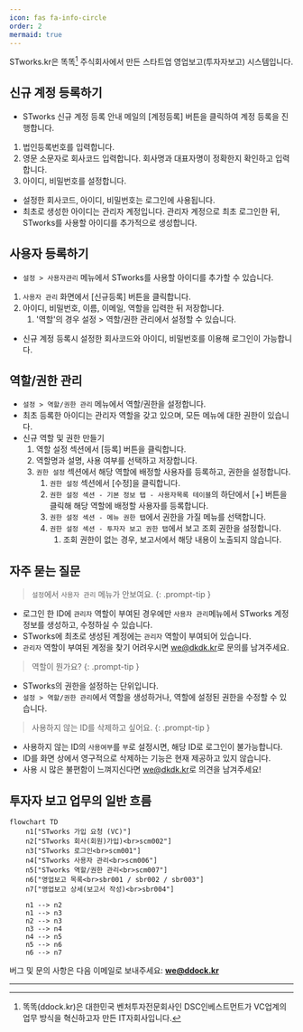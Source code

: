 ```yaml
---
icon: fas fa-info-circle
order: 2
mermaid: true
---
```

STworks.kr은 똑똑[^dkdk] 주식회사에서 만든 스타트업 영업보고(투자자보고) 시스템입니다.

## 신규 계정 등록하기

- STworks 신규 계정 등록 안내 메일의 [계정등록] 버튼을 클릭하여 계정 등록을 진행합니다.
1. 법인등록번호를 입력합니다. 
2. 영문 소문자로 회사코드 입력합니다. 회사명과 대표자명이 정확한지 확인하고 입력합니다. 
3. 아이디, 비밀번호를 설정합니다.
- 설정한 회사코드, 아이디, 비밀번호는 로그인에 사용됩니다.
- 최초로 생성한 아이디는 관리자 계정입니다. 관리자 계정으로 최초 로그인한 뒤, STworks를 사용할 아이디를 추가적으로 생성합니다. 

## 사용자 등록하기

- `설정 > 사용자관리` 메뉴에서 STworks를 사용할 아이디를 추가할 수 있습니다.
1. `사용자 관리` 화면에서 [신규등록] 버튼을 클릭합니다.
2. 아이디, 비밀번호, 이름, 이메일, 역할을 입력한 뒤 저장합니다.
	1. '역할'의 경우 설정 > 역할/권한 관리에서 설정할 수 있습니다. 
- 신규 계정 등록시 설정한 회사코드와 아이디, 비밀번호를 이용해 로그인이 가능합니다.

## 역할/권한 관리

- `설정 > 역할/권한 관리` 메뉴에서 역할/권한을 설정합니다.
- 최초 등록한 아이디는 관리자 역할을 갖고 있으며, 모든 메뉴에 대한 권한이 있습니다.
- 신규 역할 및 권한 만들기
	1. 역할 설정 섹션에서 [등록] 버튼을 클릭합니다.
	2. 역할명과 설명, 사용 여부를 선택하고 저장합니다.
	3. `권한 설정` 섹션에서 해당 역할에 배정할 사용자를 등록하고, 권한을 설정합니다.
		1. `권한 설정` 섹션에서 [수정]을 클릭합니다.
		2. `권한 설정 섹션 - 기본 정보 탭 - 사용자목록 테이블`의 하단에서 [+] 버튼을 클릭해 해당 역할에 배정할 사용자를 등록합니다.
		3. `권한 설정 섹션 - 메뉴 권한 탭`에서 권한을 가질 메뉴를 선택합니다.
		4. `권한 설정 섹션 - 투자자 보고 권한 탭`에서 보고 조회 권한을 설정합니다.
			1. 조회 권한이 없는 경우, 보고서에서 해당 내용이 노출되지 않습니다.

## 자주 묻는 질문

> `설정`에서 `사용자 관리` 메뉴가 안보여요.
{: .prompt-tip }
- 로그인 한 ID에 `관리자` 역할이 부여된 경우에만 `사용자 관리`메뉴에서 STworks 계정 정보를 생성하고, 수정하실 수 있습니다.
- STworks에 최초로 생성된 계정에는 `관리자` 역할이 부여되어 있습니다.
- `관리자` 역할이 부여된 계정을 찾기 어려우시면 [we@dkdk.kr](mailto:we@dkdk.kr)로 문의를 남겨주세요.

> 역할이 뭔가요? 
{: .prompt-tip }
-  STworks의 권한을 설정하는 단위입니다.
- `설정 > 역할/권한 관리`에서 역할을 생성하거나, 역할에 설정된 권한을 수정할 수 있습니다.

> 사용하지 않는 ID를 삭제하고 싶어요.
{: .prompt-tip }
- 사용하지 않는 ID의 `사용여부`를 `부`로 설정시면, 해당 ID로 로그인이 불가능합니다.
- ID를 화면 상에서 영구적으로 삭제하는 기능은 현재 제공하고 있지 않습니다.
- 사용 시 많은 불편함이 느껴지신다면 [we@dkdk.kr](mailto:we@dkdk.kr)로 의견을 남겨주세요!




## 투자자 보고 업무의 일반 흐름

```mermaid
flowchart TD
    n1["STworks 가입 요청 (VC)"]
    n2["STworks 회사(회원)가입)<br>scm002"]
    n3["STworks 로그인<br>scm001"]
    n4["STworks 사용자 관리<br>scm006"]
    n5["STworks 역할/권한 관리<br>scm007"]
    n6["영업보고 목록<br>sbr001 / sbr002 / sbr003"]
    n7["영업보고 상세(보고서 작성)<br>sbr004"]
    
    n1 --> n2
    n1 --> n3
    n2 --> n3
    n3 --> n4
    n4 --> n5
    n5 --> n6
    n6 --> n7
```

버그 및 문의 사항은 다음 이메일로 보내주세요: **[we@ddock.kr](mailto:we@ddock.kr)**


---

[^dkdk]:똑똑(ddock.kr)은 대한민국 벤처투자전문회사인 DSC인베스트먼트가 VC업계의 업무 방식을 혁신하고자 만든 IT자회사입니다. 
